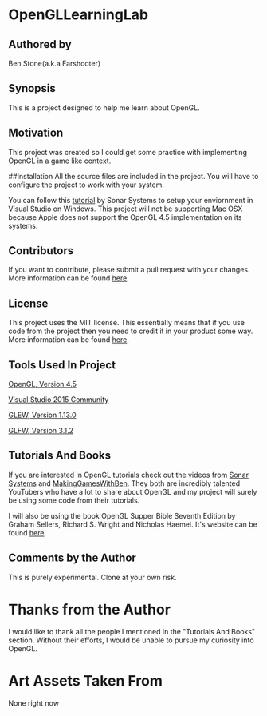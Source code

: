 # OpenGLLearningLab
## Authored by
Ben Stone(a.k.a Farshooter)

## Synopsis
This is a project designed to help me learn about OpenGL.

## Motivation
This project was created so I could get some practice with implementing OpenGL in a game like context.

##Installation
All the source files are included in the project. You will have to configure the project to work with your system. 

You can follow this [tutorial](https://www.youtube.com/watch?v=vGptI11wRxE) by Sonar Systems to setup your enviornment in Visual Studio on Windows. This project will not be supporting Mac OSX because Apple does not support the OpenGL 4.5 implementation on its systems.

## Contributors 
If you want to contribute, please submit a pull request with your changes. More information can be found [here](https://help.github.com/articles/using-pull-requests/).

## License
This project uses the MIT license. This essentially means that if you use code from the project then you need to credit it in your product some way. More information can be found [here](http://choosealicense.com/).

## Tools Used In Project
[OpenGL, Version 4.5](https://www.opengl.org/)

[Visual Studio 2015 Community](https://www.visualstudio.com/en-us/products/visual-studio-community-vs.aspx)

[GLEW, Version 1.13.0](http://glew.sourceforge.net/)

[GLFW, Version 3.1.2](http://www.glfw.org/)

## Tutorials And Books
If you are interested in OpenGL tutorials check out the videos from [Sonar Systems](https://www.youtube.com/playlist?list=PLRtjMdoYXLf4yTkXgyRBy5LXTFhdU7LWq) and [MakingGamesWithBen](https://www.youtube.com/playlist?list=PLSPw4ASQYyymu3PfG9gxywSPghnSMiOAW). They both are incredibly talented YouTubers who have a lot to share about OpenGL and my project will surely be using some code from their tutorials. 

I will also be using the book OpenGL Supper Bible Seventh Edition by Graham Sellers, Richard S. Wright and Nicholas Haemel. It's website can be found [here](http://www.openglsuperbible.com/).

## Comments by the Author
This is purely experimental. Clone at your own risk.

# Thanks from the Author
I would like to thank all the people I mentioned in the "Tutorials And Books" section. Without their efforts, I would be unable to pursue my curiosity into OpenGL. 

# Art Assets Taken From
None right now